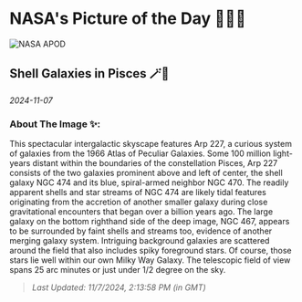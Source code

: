 
# NASA's Picture of the Day 🧑‍🚀💫

  ![NASA APOD](https://apod.nasa.gov/apod/image/2411/NGC474_S1_Crop.jpg)
  
  ## Shell Galaxies in Pisces 🪄🌌
  
  _2024-11-07_
  
  ### About The Image ✨: 
  
  This spectacular intergalactic skyscape features Arp 227, a curious system of galaxies from the 1966 Atlas of Peculiar Galaxies. Some 100 million light-years distant within the boundaries of the constellation Pisces, Arp 227 consists of the two galaxies prominent above and left of center, the shell galaxy NGC 474 and its blue, spiral-armed neighbor NGC 470. The readily apparent shells and star streams of NGC 474 are likely tidal features originating from the accretion of another smaller galaxy during close gravitational encounters that began over a billion years ago. The large galaxy on the bottom righthand side of the deep image, NGC 467, appears to be surrounded by faint shells and streams too, evidence of another merging galaxy system. Intriguing background galaxies are scattered around the field that also includes spiky foreground stars. Of course, those stars lie well within our own Milky Way Galaxy. The telescopic field of view spans 25 arc minutes or just under 1/2 degree on the sky.
  
  
  
  > _Last Updated: 11/7/2024, 2:13:58 PM (in GMT)_
  